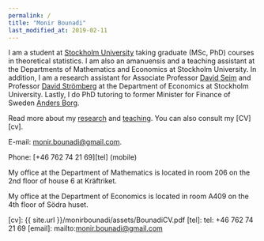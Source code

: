 ```yaml
---
permalink: /
title: "Monir Bounadi"
last_modified_at: 2019-02-11
---
```


I am a student at [Stockholm University](https://www.su.se/english/) taking graduate (MSc, PhD) courses in theoretical statistics. I am also an amanuensis and a teaching assistant at the Departments of Mathematics and Economics at Stockholm University. In addition, I am a research assistant for Associate Professor [David Seim](http://www.davidseim.com/) and Professor [David Strömberg](http://perseus.iies.su.se/~dstro/) at the Department of Economics at Stockholm University. Lastly, I do PhD tutoring to former Minister for Finance of Sweden [Anders Borg](https://en.wikipedia.org/wiki/Anders_Borg).

Read more about my [research](https://monirbounadi.github.io/monirbounadi/research/) and [teaching](https://monirbounadi.github.io/monirbounadi/teaching/). You can also consult my [CV][cv]. 

E-mail: [monir.bounadi@gmail.com](mailto:monir.bounadi@gmail.com). 

Phone: [+46 762 74 21 69][tel] (mobile)

My office at the Department of Mathematics is located in room 206 on the 2nd floor of house 6 at Kräftriket. 

My office at the Department of Economics is located in room A409 on the 4th floor of Södra huset.

[cv]: {{ site.url }}/monirbounadi/assets/BounadiCV.pdf
[tel]: tel: +46 762 74 21 69
[email]: mailto:monir.bounadi@gmail.com
